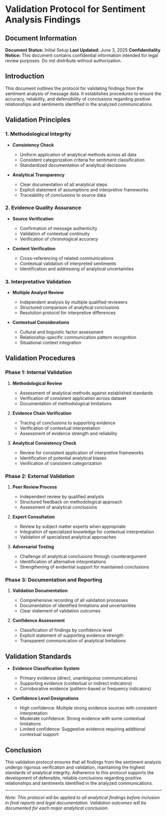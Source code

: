 # Validation Protocol for Sentiment Analysis Findings

## Document Information
**Document Status:** Initial Setup
**Last Updated:** June 3, 2025
**Confidentiality Notice:** This document contains confidential information intended for legal review purposes. Do not distribute without authorization.

## Introduction

This document outlines the protocol for validating findings from the sentiment analysis of message data. It establishes procedures to ensure the accuracy, reliability, and defensibility of conclusions regarding positive relationships and sentiments identified in the analyzed communications.

## Validation Principles

### 1. Methodological Integrity

- **Consistency Check**
  - Uniform application of analytical methods across all data
  - Consistent categorization criteria for sentiment classification
  - Standardized documentation of analytical decisions

- **Analytical Transparency**
  - Clear documentation of all analytical steps
  - Explicit statement of assumptions and interpretive frameworks
  - Traceability of conclusions to source data

### 2. Evidence Quality Assurance

- **Source Verification**
  - Confirmation of message authenticity
  - Validation of contextual continuity
  - Verification of chronological accuracy

- **Content Verification**
  - Cross-referencing of related communications
  - Contextual validation of interpreted sentiments
  - Identification and addressing of analytical uncertainties

### 3. Interpretative Validation

- **Multiple Analyst Review**
  - Independent analysis by multiple qualified reviewers
  - Structured comparison of analytical conclusions
  - Resolution protocol for interpretive differences

- **Contextual Considerations**
  - Cultural and linguistic factor assessment
  - Relationship-specific communication pattern recognition
  - Situational context integration

## Validation Procedures

### Phase 1: Internal Validation

1. **Methodological Review**
   - Assessment of analytical methods against established standards
   - Verification of consistent application across dataset
   - Documentation of methodological limitations

2. **Evidence Chain Verification**
   - Tracing of conclusions to supporting evidence
   - Verification of contextual interpretation
   - Assessment of evidence strength and reliability

3. **Analytical Consistency Check**
   - Review for consistent application of interpretive frameworks
   - Identification of potential analytical biases
   - Verification of consistent categorization

### Phase 2: External Validation

1. **Peer Review Process**
   - Independent review by qualified analysts
   - Structured feedback on methodological approach
   - Assessment of analytical conclusions

2. **Expert Consultation**
   - Review by subject matter experts when appropriate
   - Integration of specialized knowledge for contextual interpretation
   - Validation of specialized analytical approaches

3. **Adversarial Testing**
   - Challenge of analytical conclusions through counterargument
   - Identification of alternative interpretations
   - Strengthening of evidential support for maintained conclusions

### Phase 3: Documentation and Reporting

1. **Validation Documentation**
   - Comprehensive recording of all validation processes
   - Documentation of identified limitations and uncertainties
   - Clear statement of validation outcomes

2. **Confidence Assessment**
   - Classification of findings by confidence level
   - Explicit statement of supporting evidence strength
   - Transparent communication of analytical limitations

## Validation Standards

- **Evidence Classification System**
  - Primary evidence (direct, unambiguous communications)
  - Supporting evidence (contextual or indirect indicators)
  - Corroborative evidence (pattern-based or frequency indicators)

- **Confidence Level Designations**
  - High confidence: Multiple strong evidence sources with consistent interpretation
  - Moderate confidence: Strong evidence with some contextual limitations
  - Limited confidence: Suggestive evidence requiring additional contextual support

## Conclusion

This validation protocol ensures that all findings from the sentiment analysis undergo rigorous verification and validation, maintaining the highest standards of analytical integrity. Adherence to this protocol supports the development of defensible, reliable conclusions regarding positive relationships and sentiments identified in the analyzed communications.

---

*Note: This protocol will be applied to all analytical findings before inclusion in final reports and legal documentation. Validation outcomes will be documented for each major analytical conclusion.*

